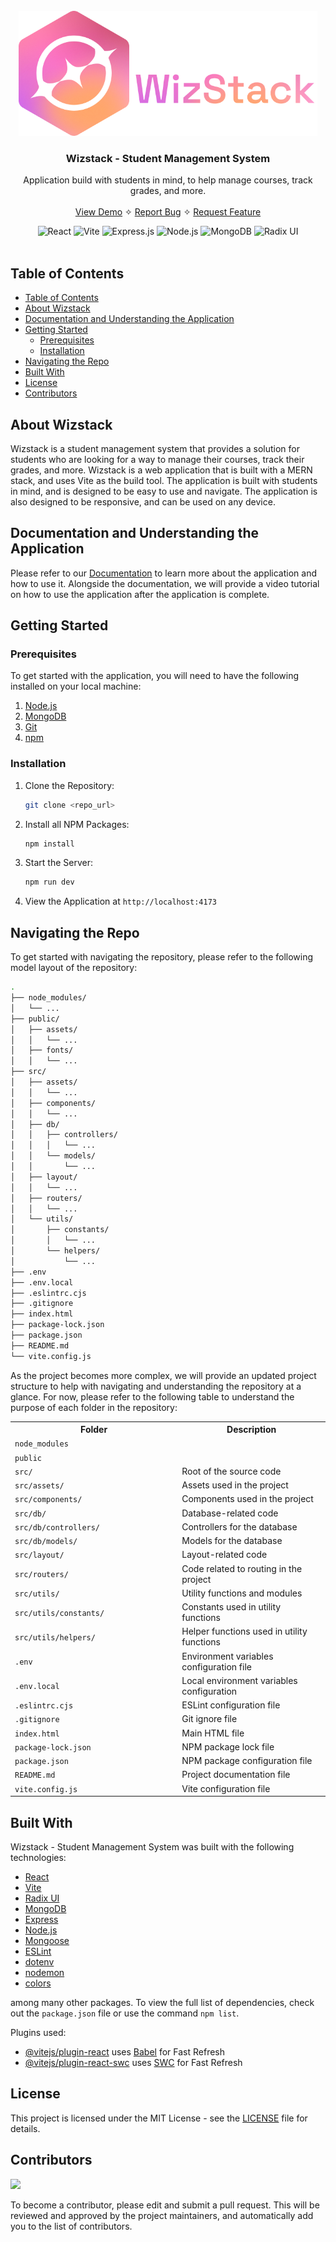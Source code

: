 <br />
<div align="center">
  <a href="/url">
    <img src="public/assets/Wizstack Title.png" alt="Logo" height="200">
  </a>

  <h3 align="center">Wizstack - Student Management System</h3>

  <p>
    Application build with students in mind, to help manage courses, track grades, and more.
    <br />
    <br />
    <a href="/url">View Demo</a>
    ✧
    <a href="https://github.com/Hi-kue/Wizstack/issues">Report Bug</a>
    ✧
    <a href="https://github.com/Hi-kue/Wizstack/issues">Request Feature</a>
  </p>
</div>
<div align="center">
  <img src="https://img.shields.io/badge/react-%2320232a.svg?style=for-the-badge&logo=react&logoColor=%2361DAFB" alt="React">
  <img src="https://img.shields.io/badge/vite-%23646CFF.svg?style=for-the-badge&logo=vite&logoColor=white" alt="Vite">
  <img src="https://img.shields.io/badge/express.js-%23404d59.svg?style=for-the-badge&logo=express&logoColor=%2361DAFB" alt="Express.js">
  <img src="https://img.shields.io/badge/node.js-6DA55F?style=for-the-badge&logo=node.js&logoColor=white" alt="Node.js">
  <img src="https://img.shields.io/badge/MongoDB-%234ea94b.svg?style=for-the-badge&logo=mongodb&logoColor=white" alt="MongoDB">
  <img src="https://img.shields.io/badge/radix_ui-%23AC4EA4.svg?style=for-the-badge&logo=radix-ui&logoColor=white" alt="Radix UI">
</div>
<br />

## Table of Contents
- [Table of Contents](#table-of-contents)
- [About Wizstack](#about-wizstack)
- [Documentation and Understanding the Application](#documentation-and-understanding-the-application)
- [Getting Started](#getting-started)
  - [Prerequisites](#prerequisites)
  - [Installation](#installation)
- [Navigating the Repo](#navigating-the-repo)
- [Built With](#built-with)
- [License](#license)
- [Contributors](#contributors)


## About Wizstack

Wizstack is a student management system that provides a solution for students who are looking for a way to manage their courses, track their grades, and more. Wizstack is a web application that is built with a MERN stack, and uses Vite as the build tool. The application is built with students in mind, and is designed to be easy to use and navigate. The application is also designed to be responsive, and can be used on any device.

## Documentation and Understanding the Application

Please refer to  our [Documentation]() to learn more about the application and how to use it. Alongside the documentation, we will provide a video tutorial on how to use the application after the application is complete.

## Getting Started

### Prerequisites
To get started with the application, you will need to have the following installed on your local machine:
1. [Node.js](https://nodejs.org/en/)
2. [MongoDB](https://www.mongodb.com/)
3. [Git](https://git-scm.com/)
4. [npm](https://www.npmjs.com/)

### Installation
1. Clone the Repository:
   ```sh
   git clone <repo_url>
   ```
2. Install all NPM Packages:
   ```sh
   npm install
   ```
3. Start the Server:
   ```sh
   npm run dev
   ```
4. View the Application at `http://localhost:4173`

## Navigating the Repo

To get started with navigating the repository, please refer to the following model layout of the repository:

```bash
.
├── node_modules/
│   └── ...
├── public/
│   ├── assets/
│   │   └── ...
│   ├── fonts/
│   │   └── ...
├── src/
│   ├── assets/
│   │   └── ...
│   ├── components/
│   │   └── ...
│   ├── db/
│   │   ├── controllers/
│   │   │   └── ...
│   │   └── models/
│   │       └── ...
│   ├── layout/
│   │   └── ...
│   ├── routers/
│   │   └── ...
│   └── utils/
│       ├── constants/
│       │   └── ...
│       └── helpers/
│           └── ...
├── .env
├── .env.local
├── .eslintrc.cjs
├── .gitignore
├── index.html
├── package-lock.json
├── package.json
├── README.md
└── vite.config.js
```

As the project becomes more complex, we will provide an updated project structure to help with navigating and understanding the repository at a glance. For now, please refer to the following table to understand the purpose of each folder in the repository:

<table style="align:center">
  <tr>
    <th width="500px">Folder</th>
    <th width="500px">Description</th>
  </tr>
  <tr>
    <td><code>node_modules</code></td>
    <td></td>
  </tr>
  <tr>
    <td><code>public</code></td>
    <td></td>
  </tr>
  <tr>
    <td><code>src/</code></td>
    <td>Root of the source code</td>
  </tr>
  <tr>
    <td><code>src/assets/</code></td>
    <td>Assets used in the project</td>
  </tr>
  <tr>
    <td><code>src/components/</code></td>
    <td>Components used in the project</td>
  </tr>
  <tr>
    <td><code>src/db/</code></td>
    <td>Database-related code</td>
  </tr>
  <tr>
    <td><code>src/db/controllers/</code></td>
    <td>Controllers for the database</td>
  </tr>
  <tr>
    <td><code>src/db/models/</code></td>
    <td>Models for the database</td>
  </tr>
  <tr>
    <td><code>src/layout/</code></td>
    <td>Layout-related code</td>
  </tr>
  <tr>
    <td><code>src/routers/</code></td>
    <td>Code related to routing in the project</td>
  </tr>
  <tr>
    <td><code>src/utils/</code></td>
    <td>Utility functions and modules</td>
  </tr>
  <tr>
    <td><code>src/utils/constants/</code></td>
    <td>Constants used in utility functions</td>
  </tr>
  <tr>
    <td><code>src/utils/helpers/</code></td>
    <td>Helper functions used in utility functions</td>
  </tr>
  <tr>
    <td><code>.env</code></td>
    <td>Environment variables configuration file</td>
  </tr>
  <tr>
    <td><code>.env.local</code></td>
    <td>Local environment variables configuration</td>
  </tr>
  <tr>
    <td><code>.eslintrc.cjs</code></td>
    <td>ESLint configuration file</td>
  </tr>
  <tr>
    <td><code>.gitignore</code></td>
    <td>Git ignore file</td>
  </tr>
  <tr>
    <td><code>index.html</code></td>
    <td>Main HTML file</td>
  </tr>
  <tr>
    <td><code>package-lock.json</code></td>
    <td>NPM package lock file</td>
  </tr>
  <tr>
    <td><code>package.json</code></td>
    <td>NPM package configuration file</td>
  </tr>
  <tr>
    <td><code>README.md</code></td>
    <td>Project documentation file</td>
  </tr>
  <tr>
    <td><code>vite.config.js</code></td>
    <td>Vite configuration file</td>
  </tr>
</table>

## Built With

Wizstack - Student Management System was built with the following technologies:

- [React](https://reactjs.org/)
- [Vite](https://vitejs.dev/)
- [Radix UI](https://www.radix-ui.com/)
- [MongoDB](https://www.mongodb.com/)
- [Express](https://expressjs.com/)
- [Node.js](https://nodejs.org/en/)
- [Mongoose](https://mongoosejs.com/)
- [ESLint](https://eslint.org/)
- [dotenv](https://www.npmjs.com/package/dotenv)
- [nodemon](https://www.npmjs.com/package/nodemon)
- [colors](https://www.npmjs.com/package/colors)

among many other packages. To view the full list of dependencies, check out the `package.json` file or use the command `npm list`.

Plugins used:
- [@vitejs/plugin-react](https://github.com/vitejs/vite-plugin-react/blob/main/packages/plugin-react/README.md) uses [Babel](https://babeljs.io/) for Fast Refresh
- [@vitejs/plugin-react-swc](https://github.com/vitejs/vite-plugin-react-swc) uses [SWC](https://swc.rs/) for Fast Refresh

## License
This project is licensed under the MIT License - see the [LICENSE](LICENSE) file for details.

## Contributors
<a href="https://github.com/Hi-kue/COMP229_Milestone/graphs/contributors">
  <img src="https://contrib.rocks/image?repo=Hi-kue/COMP229_Milestone" />
</a>

To become a contributor, please edit and submit a pull request. This will be reviewed and approved by the project maintainers, and automatically add you to the list of contributors.